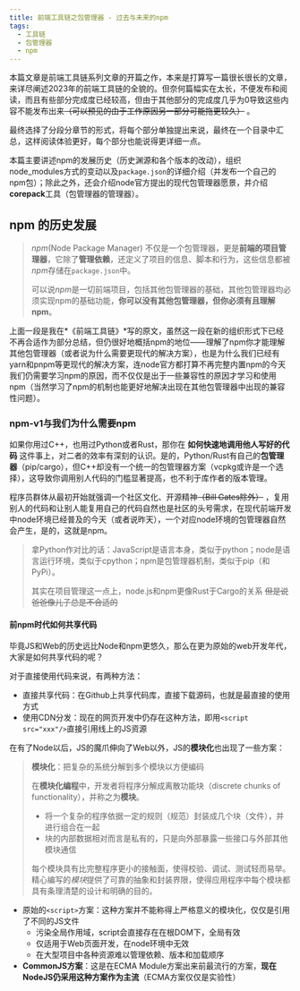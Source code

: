 ```yaml
---
title: 前端工具链之包管理器 - 过去与未来的npm
tags:
  - 工具链
  - 包管理器
  - npm
---
```


本篇文章是前端工具链系列文章的开篇之作，本来是打算写一篇很长很长的文章，来详尽阐述2023年的前端工具链的全貌的。但奈何篇幅实在太长，不便发布和阅读，而且有些部分完成度已经较高，但由于其他部分的完成度几乎为0导致这些内容不能发布出来~~（可以预见的由于工作原因另一部分可能拖更较久）~~ 。

最终选择了分段分章节的形式，将每个部分单独提出来说，最终在一个目录中汇总，这样阅读体验更好，每个部分也能说得更详细一点。

本篇主要讲述npm的发展历史（历史渊源和各个版本的改动），组织node_modules方式的变动以及`package.json`的详细介绍（并发布一个自己的npm包）；除此之外，还会介绍node官方提出的现代包管理器愿景，并介绍**corepack**工具（包管理器的管理器）。

<!-- more -->

## npm 的历史发展

> *npm*(Node Package Manager) 不仅是一个包管理器，更是**前端的项目管理器**，它除了**管理依赖**，还定义了项目的信息、脚本和行为，这些信息都被*npm*存储在`package.json`中。
>
> 可以说*npm*是一切前端项目，包括其他包管理器的基础，其他包管理器均必须实现npm的基础功能，**你可以没有其他包管理器，但你必须有且理解npm**。

上面一段是我在*《前端工具链》*写的原文，虽然这一段在新的组织形式下已经不再合适作为部分总结，但仍很好地概括npm的地位——理解了npm你才能理解其他包管理器（或者说为什么需要更现代的解决方案），也是为什么我们已经有yarn和pnpm等更现代的解决方案，连node官方都打算不再完整内置npm的今天我们仍需要学习npm的原因，而不仅仅是出于一些兼容性的原因才学习和使用npm（当然学习了npm的机制也能更好地解决出现在其他包管理器中出现的兼容性问题）。

### npm-v1与我们为什么需要npm

如果你用过C++，也用过Python或者Rust，那你在 **如何快速地调用他人写好的代码** 这件事上，对二者的效率有深刻的认识。是的，Python/Rust有自己的**包管理器**（pip/cargo），但C++却没有一个统一的包管理器方案（vcpkg或许是一个选择），这导致你调用别人代码的门槛显著提高，也不利于库作者的版本管理。

程序员群体从最初开始就强调一个社区文化、开源精神~~（Bill Gates除外）~~ ，复用别人的代码和让别人能复用自己的代码自然也是社区的头号需求，在现代前端开发中node环境已经普及的今天（或者说昨天），一个对应node环境的包管理器自然会产生，是的，这就是npm。

> 拿Python作对比的话：JavaScript是语言本身，类似于python；node是语言运行环境，类似于cpython；npm是包管理器机制，类似于pip（和PyPi）。
>
> 其实在项目管理这一点上，node.js和npm更像Rust于Cargo的关系 ~~但是说爸爸像儿子总是不合适的~~

#### 前npm时代如何共享代码

毕竟JS和Web的历史远比Node和npm更悠久，那么在更为原始的web开发年代，大家是如何共享代码的呢？

对于直接使用代码来说，有两种方法：

- 直接共享代码：在Github上共享代码库，直接下载源码，也就是最直接的使用方式
- 使用CDN分发：现在的网页开发中仍存在这种方法，即用`<script src="xxx"/>`直接引用线上的JS资源

在有了Node以后，JS的魔爪伸向了Web以外，JS的**模块化**也出现了一些方案：

> **模块化**：把复杂的系统分解到多个模块以方便编码
>
> 在**模块化编程**中，开发者将程序分解成离散功能块（discrete chunks of functionality），并称之为**模块**。
>
> - 将一个复杂的程序依据一定的规则（规范）封装成几个块（文件），并进行组合在一起
> - 块的内部数据相对而言是私有的，只是向外部暴露一些接口与外部其他模块通信
>
> 每个模块具有比完整程序更小的接触面，使得校验、调试、测试轻而易举。 精心编写的*模块*提供了可靠的抽象和封装界限，使得应用程序中每个模块都具有条理清楚的设计和明确的目的。

- 原始的`<script>`方案：这种方案并不能称得上严格意义的模块化，仅仅是引用了不同的JS文件
  - 污染全局作用域，script会直接存在在根DOM下，全局有效
  - 仅适用于Web页面开发，在node环境中无效
  - 在大型项目中各种资源难以管理依赖、版本和加载顺序
- **CommonJS方案**：这是在ECMA Module方案出来前最流行的方案，**现在NodeJS仍采用这种方案作为主流**（ECMA方案仅仅是实验性）